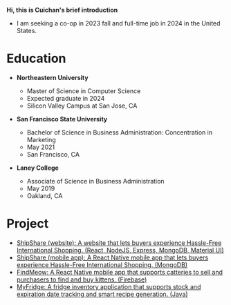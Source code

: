 **Hi, this is Cuichan's brief introduction**
* I am seeking a co-op in 2023 fall and full-time job in 2024 in the United States.

# Education
* **Northeastern University**
  *  Master of Science in Computer Science
  *  Expected graduate in 2024
  *  Silicon Valley Campus at San Jose, CA

* **San Francisco State University**
  * Bachelor of Science in Business Administration: Concentration in Marketing
  * May 2021
  * San Francisco, CA

* **Laney College**
  * Associate of Science in Business Administration
  * May 2019
  * Oakland, CA

# Project
* [ShipShare (website): A website that lets buyers experience Hassle-Free International Shopping. (React, NodeJS, Express, MongoDB, Material UI)](https://github.com/CuichanWu/web-dev-shipshare)
* [ShipShare (mobile app): A React Native mobile app that lets buyers experience Hassle-Free International Shopping. (MongoDB)](https://github.com/CuichanWu/ShipShare-mobile-App)
* [FindMeow: A React Native mobile app that supports catteries to sell and purchasers to find and buy kittens. (Firebase)](https://github.com/CuichanWu/MobileAppDev-FindMeow)
* [MyFridge: A fridge inventory application that supports stock and expiration date tracking and smart recipe generation. (Java)](https://github.com/CuichanWu/5004-InventoryManagement)
